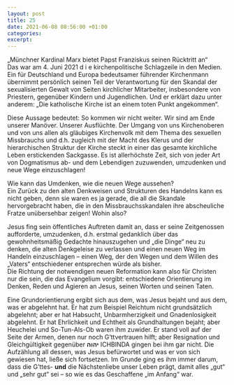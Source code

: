 ```yaml
---
layout: post
title: 25
date: 2021-06-08 08:56:00 +01:00
categories: 
excerpt: 
---
```


„Münchner Kardinal Marx bietet Papst Franziskus seinen Rücktritt an“\
Das war am 4. Juni 2021 d i e  kirchenpolitische Schlagzeile in den Medien. Ein für Deutschland und Europa bedeutsamer führender Kirchenmann übernimmt persönlich seinen Teil der Verantwortung für den Skandal der sexualisierten Gewalt von Seiten kirchlicher Mitarbeiter, insbesondere von Priestern, gegenüber Kindern und Jugendlichen. Und er erklärt dazu unter anderem: „Die katholische Kirche ist an einem toten Punkt angekommen“.

Diese Aussage bedeutet: So kommen wir nicht weiter. Wir sind am Ende unserer Manöver. Unserer Ausflüchte. Der Umgang von uns Kirchenoberen und von uns allen als gläubiges Kirchenvolk mit dem Thema des sexuellen Missbrauchs und d.h. zugleich mit der Macht des Klerus und der hierarchischen Struktur der Kirche steckt in einer das gesamte kirchliche Leben erstickenden Sackgasse. Es ist allerhöchste Zeit, sich von jeder Art von Dogmatismus ab- und dem Lebendigen zuzuwenden, umzudenken und neue Wege einzuschlagen!

Wie kann das Umdenken, wie die neuen Wege aussehen?\
Ein Zurück zu den alten Denkweisen und Strukturen des Handelns kann es nicht geben, denn sie waren es ja gerade, die all die Skandale hervorgebracht haben, die in den Missbrauchsskandalen ihre abscheuliche Fratze unübersehbar zeigen! Wohin also?

Jesus fing sein öffentliches Auftreten damit an, dass er seine Zeitgenossen aufforderte, umzudenken, d.h. erstmal gedanklich über das gewohnheitsmäßig Gedachte hinauszugehen und „die Dinge“ neu zu denken, die alten Denkgeleise zu verlassen und einen neuen Weg im Handeln einzuschlagen – einen Weg, der den Wegen und dem Willen des „Vaters“ entschiedener entsprechen würde als bisher.\
Die Richtung der notwendigen neuen Reformation kann also für Christen nur die sein, die das Evangelium vorgibt: entschiedene Orientierung im Denken, Reden und Agieren an Jesus, seinen Worten und seinen Taten.

Eine Grundorientierung ergibt sich aus dem, was Jesus bejaht und aus dem, was er abgelehnt hat. Er hat zum Beispiel Reichtum nicht grundsätzlich abgelehnt; aber er hat Habsucht, Unbarmherzigkeit und Gnadenlosigkeit abgelehnt. Er hat Ehrlichkeit und Echtheit als Grundhaltungen bejaht; aber Heuchelei und So-Tun-Als-Ob waren ihm zuwider. Er stand voll auf der Seite der Armen, denen nur noch G‘ttvertrauen hilft; aber Resignation und Gleichgültigkeit gegenüber **יהוה** ICHBINDA gingen bei ihm gar nicht. Die Aufzählung all dessen, was Jesus befürwortet und was er von sich gewiesen hat, ließe sich fortsetzen. Im Grunde ging es ihm immer darum, dass die G’ttes- **und** die Nächstenliebe unser Leben prägt, damit alles „gut“ und „sehr gut“ sei – so wie es das Geschaffene „im Anfang“ war.
